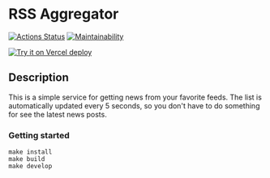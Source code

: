 # RSS Aggregator
[![Actions Status](https://github.com/JS-Demi/frontend-project-11/actions/workflows/hexlet-check.yml/badge.svg)](https://github.com/JS-Demi/frontend-project-11/actions)
[![Maintainability](https://api.codeclimate.com/v1/badges/e945d1ea0e93c05bda6d/maintainability)](https://codeclimate.com/github/JS-Demi/frontend-project-11/maintainability)

[![Try it on Vercel deploy](https://icon-icons.com/ru/%D0%B7%D0%BD%D0%B0%D1%87%D0%BE%D0%BA/%D0%B2%D0%B5%D1%80%D1%81%D0%B5%D0%BB%D1%8C-%D0%BB%D0%BE%D0%B3%D0%BE%D1%82%D0%B8%D0%BF/249276)](https://rss-aggregator-omega.vercel.app/)

## Description
This is a simple service for getting news from your favorite feeds. The list is automatically updated every 5 seconds, so you don't have to do something for see the latest news posts.

### Getting started
```
make install
make build
make develop
```